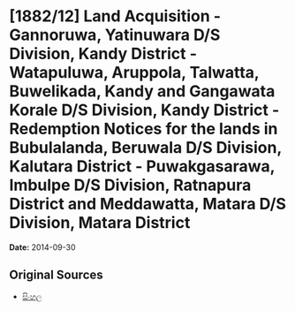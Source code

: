 # [1882/12] Land Acquisition - Gannoruwa, Yatinuwara D/S Division, Kandy District - Watapuluwa, Aruppola, Talwatta, Buwelikada, Kandy and Gangawata Korale D/S Division, Kandy District - Redemption Notices for the lands in Bubulalanda, Beruwala D/S Division, Kalutara District - Puwakgasarawa, Imbulpe D/S Division, Ratnapura District and Meddawatta, Matara D/S Division, Matara District

**Date:** 2014-09-30

## Original Sources

- [සිංහල](https://documents.gov.lk/view/extra-gazettes/2014/9/1882-12_S.pdf)
